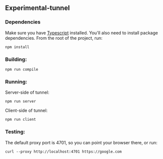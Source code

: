 ## Experimental-tunnel

### Dependencies

Make sure you have [Typescript](https://www.typescriptlang.org/download) installed. You'll also need to install package dependencies. From the root of the project, run:

    npm install 

### Building:

    npm run compile

### Running:

Server-side of tunnel:

    npm run server

Client-side of tunnel:

    npm run client

### Testing:

The default proxy port is 4701, so you can point your browser there, or run:
    
    curl --proxy http://localhost:4701 https://google.com
